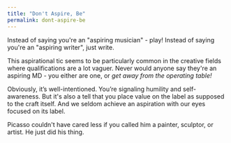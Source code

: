```yaml
---
title: "Don't Aspire, Be"
permalink: dont-aspire-be
---
```


Instead of saying you're an "aspiring musician" - play! Instead of saying you're an "aspiring writer", just write.

This aspirational tic seems to be particularly common in the creative fields where qualifications are a lot vaguer. Never would anyone say they're an aspiring MD - you either are one, or *get away from the operating table!*

Obviously, it’s well-intentioned. You’re signaling humility and self-awareness. But it's also a tell that you place value on the label as supposed to the craft itself. And we seldom achieve an aspiration with our eyes focused on its label.

Picasso couldn't have cared less if you called him a painter, sculptor, or artist. He just did his thing.
